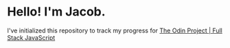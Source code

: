 # Hello! I'm Jacob.
I've initialized this repository to track my progress for [The Odin Project | Full Stack JavaScript ](https://www.theodinproject.com/paths/full-stack-javascript)
